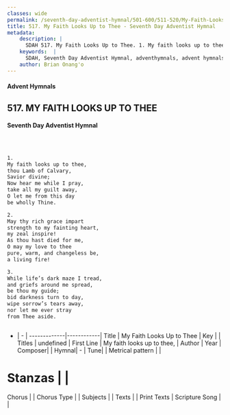 ```yaml
---
classes: wide
permalink: /seventh-day-adventist-hymnal/501-600/511-520/My-Faith-Looks-Up-to-Thee/
title: 517. My Faith Looks Up to Thee - Seventh Day Adventist Hymnal
metadata:
    description: |
      SDAH 517. My Faith Looks Up to Thee. 1. My faith looks up to thee, thou Lamb of Calvary, Savior divine; Now hear me while I pray, take all my guilt away, O let me from this day be wholly Thine.
    keywords:  |
      SDAH, Seventh Day Adventist Hymnal, adventhymnals, advent hymnals, My Faith Looks Up to Thee, My faith looks up to thee, 
    author: Brian Onang'o
---
```


#### Advent Hymnals
## 517. MY FAITH LOOKS UP TO THEE
#### Seventh Day Adventist Hymnal

```txt



1.
My faith looks up to thee,
thou Lamb of Calvary,
Savior divine;
Now hear me while I pray,
take all my guilt away,
O let me from this day
be wholly Thine.

2.
May thy rich grace impart
strength to my fainting heart,
my zeal inspire!
As thou hast died for me,
O may my love to thee
pure, warm, and changeless be,
a living fire!

3.
While life’s dark maze I tread,
and griefs around me spread,
be thou my guide;
bid darkness turn to day,
wipe sorrow’s tears away,
nor let me ever stray
from Thee aside.



```

- |   -  |
-------------|------------|
Title | My Faith Looks Up to Thee |
Key |  |
Titles | undefined |
First Line | My faith looks up to thee, |
Author | 
Year | 
Composer|  |
Hymnal|  - |
Tune|  |
Metrical pattern | |
# Stanzas |  |
Chorus |  |
Chorus Type |  |
Subjects |  |
Texts |  |
Print Texts | 
Scripture Song |  |
  
